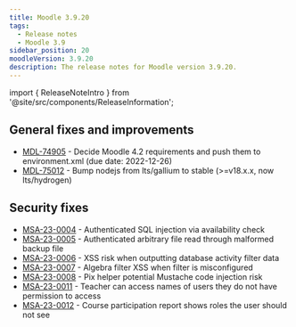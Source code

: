 ```yaml
---
title: Moodle 3.9.20
tags:
  - Release notes
  - Moodle 3.9
sidebar_position: 20
moodleVersion: 3.9.20
description: The release notes for Moodle version 3.9.20.
---
```


import { ReleaseNoteIntro } from '@site/src/components/ReleaseInformation';

<ReleaseNoteIntro releaseName={frontMatter.moodleVersion} />

## General fixes and improvements
<!-- cspell:disable -->
- [MDL-74905](https://moodle.atlassian.net/browse/MDL-74905) - Decide Moodle 4.2 requirements and push them to environment.xml (due date: 2022-12-26)
- [MDL-75012](https://moodle.atlassian.net/browse/MDL-75012) - Bump nodejs from lts/gallium to stable (>=v18.x.x, now lts/hydrogen)
<!-- cspell:enable -->

## Security fixes
<!-- cspell:disable -->
- [MSA-23-0004](https://moodle.org/mod/forum/discuss.php?d=445061) - Authenticated SQL injection via availability check
- [MSA-23-0005](https://moodle.org/mod/forum/discuss.php?d=445062) - Authenticated arbitrary file read through malformed backup file
- [MSA-23-0006](https://moodle.org/mod/forum/discuss.php?d=445063) - XSS risk when outputting database activity filter data
- [MSA-23-0007](https://moodle.org/mod/forum/discuss.php?d=445064) - Algebra filter XSS when filter is misconfigured
- [MSA-23-0008](https://moodle.org/mod/forum/discuss.php?d=445065) - Pix helper potential Mustache code injection risk
- [MSA-23-0011](https://moodle.org/mod/forum/discuss.php?d=445068) - Teacher can access names of users they do not have permission to access
- [MSA-23-0012](https://moodle.org/mod/forum/discuss.php?d=445069) - Course participation report shows roles the user should not see
<!-- cspell:disable -->
